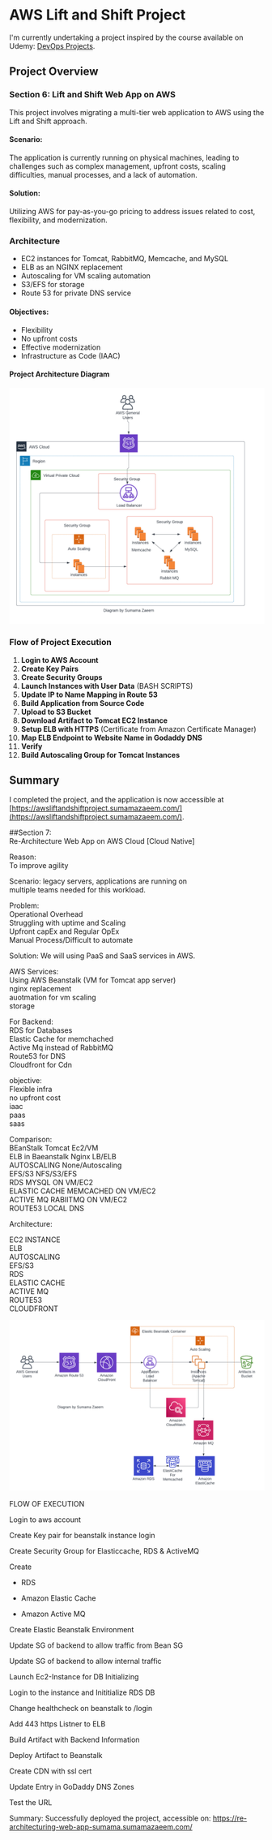 # AWS Lift and Shift Project

I'm currently undertaking a project inspired by the course available on Udemy: [DevOps Projects](https://www.udemy.com/course/devopsprojects/).

## Project Overview

### Section 6: Lift and Shift Web App on AWS

This project involves migrating a multi-tier web application to AWS using the Lift and Shift approach.

#### Scenario:

The application is currently running on physical machines, leading to challenges such as complex management, upfront costs, scaling difficulties, manual processes, and a lack of automation.

#### Solution:

Utilizing AWS for pay-as-you-go pricing to address issues related to cost, flexibility, and modernization.

### Architecture

- EC2 instances for Tomcat, RabbitMQ, Memcache, and MySQL
- ELB as an NGINX replacement
- Autoscaling for VM scaling automation
- S3/EFS for storage
- Route 53 for private DNS service

#### Objectives:

- Flexibility
- No upfront costs
- Effective modernization
- Infrastructure as Code (IAAC)

#### Project Architecture Diagram

![Project Architecture](/week4/image1.png)

### Flow of Project Execution

1. **Login to AWS Account**
2. **Create Key Pairs**
3. **Create Security Groups**
4. **Launch Instances with User Data** (BASH SCRIPTS)
5. **Update IP to Name Mapping in Route 53**
6. **Build Application from Source Code**
7. **Upload to S3 Bucket**
8. **Download Artifact to Tomcat EC2 Instance**
9. **Setup ELB with HTTPS** (Certificate from Amazon Certificate Manager)
10. **Map ELB Endpoint to Website Name in Godaddy DNS**
11. **Verify**
12. **Build Autoscaling Group for Tomcat Instances**

## Summary

I completed the project, and the application is now accessible at [https://awsliftandshiftproject.sumamazaeem.com/](https://awsliftandshiftproject.sumamazaeem.com/).




##Section 7:   
Re-Architecture Web App on AWS Cloud [Cloud Native]

Reason:  
To improve agility

Scenario:
legacy servers, applications are running on  
multiple teams needed for this workload.  

Problem:  
Operational Overhead  
Struggling with uptime and Scaling  
Upfront capEx and Regular OpEx  
Manual Process/Difficult to automate  

Solution:
We will using PaaS and SaaS services in AWS.  

AWS Services:  
Using AWS Beanstalk (VM for Tomcat app server)  
  nginx replacement  
  auotmation for vm scaling  
  storage  

For Backend:  
RDS for Databases  
Elastic Cache for memchached  
Active Mq instead of RabbitMQ  
Route53 for DNS  
Cloudfront for Cdn  

objective:  
Flexible infra  
no upfront cost  
iaac  
paas  
saas  

 Comparison:  
 BEanStalk  Tomcat Ec2/VM  
 ELB in Baeanstalk Nginx LB/ELB  
 AUTOSCALING   None/Autoscaling  
 EFS/S3    NFS/S3/EFS  
 RDS   MYSQL ON VM/EC2  
 ELASTIC CACHE MEMCACHED ON VM/EC2  
 ACTIVE MQ RABIITMQ ON VM/EC2  
 ROUTE53  LOCAL DNS  
   
Architecture:  

EC2 INSTANCE  
ELB  
AUTOSCALING  
EFS/S3  
RDS  
ELASTIC CACHE  
ACTIVE MQ  
ROUTE53  
CLOUDFRONT 

![Image](/week4/image2.png)

FLOW OF EXECUTION

Login to aws account  

Create Key pair for beanstalk instance login  

Create Security Group for Elasticcache, RDS & ActiveMQ  

Create  

* RDS  

* Amazon Elastic Cache  

* Amazon Active MQ  

Create Elastic Beanstalk Environment  

Update SG of backend to allow traffic from Bean SG  

Update SG of backend to allow internal traffic  

Launch Ec2-Instance for DB Initializing  

Login to the instance and Inititialize RDS DB  

Change healthcheck on beanstalk to /login  

Add 443 https Listner to ELB  
 
Build Artifact with Backend Information  

Deploy Artifact to Beanstalk  

Create CDN with ssl cert  
  
Update Entry in GoDaddy DNS Zones  

Test the URL

Summary:
Successfully deployed the project, accessible on:
https://re-architecturing-web-app-sumama.sumamazaeem.com/


